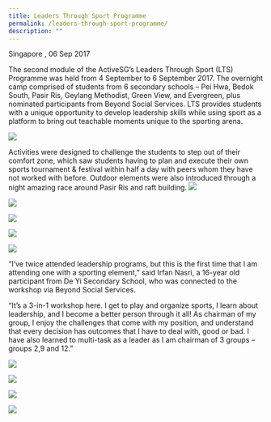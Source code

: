 ```yaml
---
title: Leaders Through Sport Programme
permalink: /leaders-through-sport-programme/
description: ""
---
```

Singapore , 06 Sep 2017

The second module of the ActiveSG’s Leaders Through Sport (LTS) Programme was held from 4 September to 6 September 2017. The overnight camp comprised of students from 6 secondary schools – Pei Hwa, Bedok South, Pasir Ris, Geylang Methodist, Green View, and Evergreen, plus nominated participants from Beyond Social Services. LTS provides students with a unique opportunity to develop leadership skills while using sport as a platform to bring out teachable moments unique to the sporting arena.

![](/images/Sport%20Leadership%20Latest/Leaders%20Through%20Sport/DSCF1061.jpeg)

Activities were designed to challenge the students to step out of their comfort zone, which saw students having to plan and execute their own sports tournament & festival within half a day with peers whom they have not worked with before. Outdoor elements were also introduced through a night amazing race around Pasir Ris and raft building.
![](/images/Sport%20Leadership%20Latest/Leaders%20Through%20Sport/Rafting_10.jpeg)

![](/images/Sport%20Leadership%20Latest/Leaders%20Through%20Sport/Rafting_1.jpeg)

![](/images/Sport%20Leadership%20Latest/Leaders%20Through%20Sport/Rafting_4.jpeg)

![](/images/Sport%20Leadership%20Latest/Leaders%20Through%20Sport/Night_Walk_6.jpeg)

![](/images/Sport%20Leadership%20Latest/Leaders%20Through%20Sport/Night_Walk_5.jpeg)

“I’ve twice attended leadership programs, but this is the first time that I am attending one with a sporting element,” said Irfan Nasri, a 16-year old participant from De Yi Secondary School, who was connected to the workshop via Beyond Social Services. 

“It’s a 3-in-1 workshop here. I get to play and organize sports, I learn about leadership, and I become a better person through it all! As chairman of my group, I enjoy the challenges that come with my position, and understand that every decision has outcomes that I have to deal with, good or bad. I have also learned to multi-task as a leader as I am chairman of 3 groups – groups 2,9 and 12.”

![](/images/Sport%20Leadership%20Latest/Leaders%20Through%20Sport/Event_2.jpeg)

![](/images/Sport%20Leadership%20Latest/Leaders%20Through%20Sport/Event_9.jpeg)

![](/images/Sport%20Leadership%20Latest/Leaders%20Through%20Sport/Event_10.jpeg)

![](/images/Sport%20Leadership%20Latest/Leaders%20Through%20Sport/Event_12.jpeg)